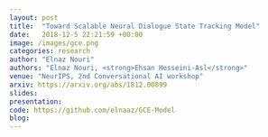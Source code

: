 ```yaml
---
layout: post
title:  "Toward Scalable Neural Dialogue State Tracking Model"
date:   2018-12-5 22:21:59 +00:00
image: /images/gce.png
categories: research
author: "Elnaz Nouri"
authors: "Elnaz Nouri, <strong>Ehsan Hosseini-Asl</strong>"
venue: "NeurIPS, 2nd Conversational AI workshop"
arxiv: https://arxiv.org/abs/1812.00899
slides:
presentation: 
code: https://github.com/elnaaz/GCE-Model
blog: 
---
```


